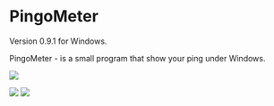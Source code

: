 # PingoMeter

Version 0.9.1 for Windows.

PingoMeter - is a small program that show your ping under Windows.

![](https://i.imgur.com/fOkYpSf.png)

![](https://i.imgur.com/KUuauCT.png)
![](https://i.imgur.com/hodzuIu.png)
